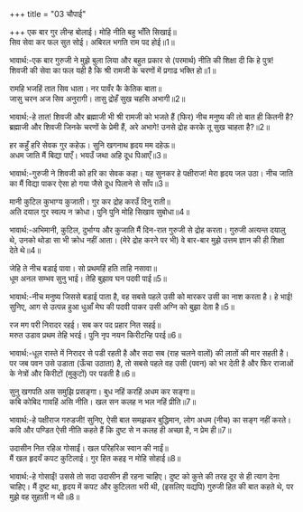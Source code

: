 +++
title = "03 चौपाई"

+++
एक बार गुर लीन्ह बोलाई। मोहि नीति बहु भाँति सिखाई॥  
सिव सेवा कर फल सुत सोई। अबिरल भगति राम पद होई॥1॥  

भावार्थ:-एक बार गुरुजी ने मुझे बुला लिया और बहुत प्रकार से (परमार्थ) नीति की शिक्षा दी कि हे पुत्र! शिवजी की सेवा का फल यही है कि श्री रामजी के चरणों में प्रगाढ भक्ति हो॥1॥  

रामहि भजहिं तात सिव धाता। नर पावँर कै केतिक बाता॥  
जासु चरन अज सिव अनुरागी। तासु द्रोहँ सुख चहसि अभागी॥2॥  

भावार्थ:-हे तात! शिवजी और ब्रह्माजी भी श्री रामजी को भजते हैं (फिर) नीच मनुष्य की तो बात ही कितनी है? ब्रह्माजी और शिवजी जिनके चरणों के प्रेमी हैं, अरे अभागे! उनसे द्रोह करके तू सुख चाहता है?॥2॥  

हर कहुँ हरि सेवक गुर कहेऊ। सुनि खगनाथ हृदय मम दहेऊ॥  
अधम जाति मैं बिद्या पाएँ। भयउँ जथा अहि दूध पिआएँ॥3॥  

भावार्थ:-गुरुजी ने शिवजी को हरि का सेवक कहा। यह सुनकर हे पक्षीराज! मेरा हृदय जल उठा। नीच जाति का मैं विद्या पाकर ऐसा हो गया जैसे दूध पिलाने से साँप॥3॥  

मानी कुटिल कुभाग्य कुजाती। गुर कर द्रोह करउँ दिनु राती॥  
अति दयाल गुर स्वल्प न क्रोधा। पुनि पुनि मोहि सिखाव सुबोधा॥4॥  

भावार्थ:-अभिमानी, कुटिल, दुर्भाग्य और कुजाति मैं दिन-रात गुरुजी से द्रोह करता। गुरुजी अत्यन्त दयालु थे, उनको थोडा सा भी क्रोध नहीं आता। (मेरे द्रोह करने पर भी) वे बार-बार मुझे उत्तम ज्ञान की ही शिक्षा देते थे॥4॥  

जेहि ते नीच बडाई पावा। सो प्रथमहिं हति ताहि नसावा॥  
धूम अनल सम्भव सुनु भाई। तेहि बुझाव घन पदवी पाई॥5॥  

भावार्थ:-नीच मनुष्य जिससे बडाई पाता है, वह सबसे पहले उसी को मारकर उसी का नाश करता है। हे भाई! सुनिए, आग से उत्पन्न हुआ धुआँ मेघ की पदवी पाकर उसी अग्नि को बुझा देता है॥5॥  

रज मग परी निरादर रहई। सब कर पद प्रहार नित सहई॥  
मरुत उडाव प्रथम तेहि भरई। पुनि नृप नयन किरीटन्हि परई॥6॥  

भावार्थ:-धूल रास्ते में निरादर से पडी रहती है और सदा सब (राह चलने वालों) की लातों की मार सहती है। पर जब पवन उसे उडाता (ऊँचा उठाता) है, तो सबसे पहले वह उसी (पवन) को भर देती है और फिर राजाओं के नेत्रों और किरीटों (मुकुटों) पर पडती है॥6॥  

सुनु खगपति अस समुझि प्रसङ्गा। बुध नहिं करहिं अधम कर सङ्गा॥  
कबि कोबिद गावहिं असि नीति। खल सन कलह न भल नहिं प्रीति॥7॥  

भावार्थ:-हे पक्षीराज गरुडजी! सुनिए, ऐसी बात समझकर बुद्धिमान, लोग अधम (नीच) का सङ्ग नहीं करते। कवि और पण्डित ऐसी नीति कहते हैं कि दुष्ट से न कलह ही अच्छा है, न प्रेम ही॥7॥  

उदासीन नित रहिअ गोसाईं। खल परिहरिअ स्वान की नाईं॥  
मैं खल हृदयँ कपट कुटिलाई। गुर हित कहइ न मोहि सोहाई॥8॥  

भावार्थ:-हे गोसाईं! उससे तो सदा उदासीन ही रहना चाहिए। दुष्ट को कुत्ते की तरह दूर से ही त्याग देना चाहिए। मैं दुष्ट था, हृदय में कपट और कुटिलता भरी थी, (इसलिए यद्यपि) गुरुजी हित की बात कहते थे, पर मुझे वह सुहाती न थी॥8॥  
